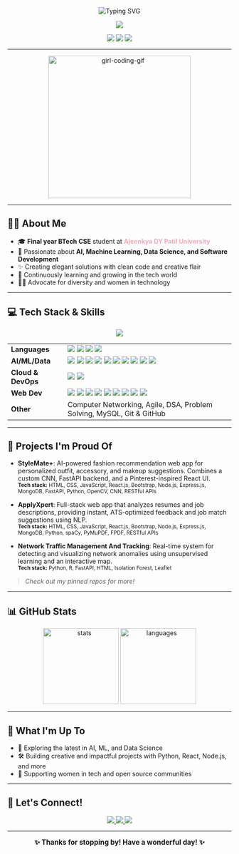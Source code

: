 <!-- Profile README for Shivani Shewale -->

<p align="center">
  <img src="https://readme-typing-svg.demolab.com?font=Fira+Code&weight=700&size=32&pause=1200&color=EC4899&center=true&vCenter=true&width=700&lines=Hey+%F0%9F%91%8B%2C+I'm+Shivani+Shewale;AI+%7C+ML+%7C+Data+Science+Enthusiast;Final+Year+BTech+CSE+Student;Software+Developer+%E2%9C%A8" alt="Typing SVG" />
</p>

<p align="center">
  <img src="https://img.shields.io/badge/BTech%20CSE-ADYPU-F7A8B8?style=flat-square&logo=graduation-cap&logoColor=white" />
</p>
<p align="center">
  <img src="https://img.shields.io/badge/AI/ML Developer-FDCBFF?style=flat-square&logo=google" />
  <img src="https://img.shields.io/badge/Data%20Science-FFB6B9?style=flat-square&logo=databricks&logoColor=white" />
  <img src="https://img.shields.io/badge/Software%20Developer-F7A8B8?style=flat-square&logo=github&logoColor=white" />
</p>

---

<p align="center">
  <img src="https://media.giphy.com/media/26tn33aiTi1jkl6H6/giphy.gif" width="320" alt="girl-coding-gif" />
</p>

---

## 👩‍💼 About Me

- 🎓 **Final year BTech CSE** student at <b style="color:#F7A8B8;">Ajeenkya DY Patil University</b>
- 💖 Passionate about <b>AI, Machine Learning, Data Science, and Software Development</b>
- ✨ Creating elegant solutions with clean code and creative flair
- 🌱 Continuously learning and growing in the tech world
- 👩‍💻 Advocate for diversity and women in technology

---

## 💻 Tech Stack & Skills

<p align="center">
  <img src="https://skillicons.dev/icons?i=python,tensorflow,keras,pytorch,html,css,js,react,tailwind,bootstrap,nodejs,express,mysql,mongodb,docker,aws" />
</p>

<table>
  <tr>
    <td><b>Languages</b></td>
    <td>
      <img src="https://img.shields.io/badge/Python-EC4899?style=flat-square&logo=python&logoColor=white" />
      <img src="https://img.shields.io/badge/JavaScript-FFD6E0?style=flat-square&logo=javascript&logoColor=black" />
      <img src="https://img.shields.io/badge/SQL-F7A8B8?style=flat-square&logo=mysql&logoColor=white" />
      <img src="https://img.shields.io/badge/OOP-BA68C8?style=flat-square" />
    </td>
  </tr>
  <tr>
    <td><b>AI/ML/Data</b></td>
    <td>
      <img src="https://img.shields.io/badge/TensorFlow-FF61A6?style=flat-square&logo=tensorflow&logoColor=white" />
      <img src="https://img.shields.io/badge/Keras-FF6F91?style=flat-square&logo=keras&logoColor=white" />
      <img src="https://img.shields.io/badge/PyTorch-FF6384?style=flat-square&logo=pytorch&logoColor=white" />
      <img src="https://img.shields.io/badge/Scikit--Learn-F9A826?style=flat-square&logo=scikit-learn&logoColor=white" />
      <img src="https://img.shields.io/badge/Transformers-FFD6E0?style=flat-square" />
      <img src="https://img.shields.io/badge/Deep%20Learning-BD6EC6?style=flat-square" />
      <img src="https://img.shields.io/badge/NLP-FDCBFF?style=flat-square" />
      <img src="https://img.shields.io/badge/Data%20Science-FFB6B9?style=flat-square&logo=databricks&logoColor=white" />
      <img src="https://img.shields.io/badge/Python%20Libraries-EC4899?style=flat-square" />
      <img src="https://img.shields.io/badge/PowerBI-FBC02D?style=flat-square&logo=powerbi&logoColor=white" />
    </td>
  </tr>
  <tr>
    <td><b>Cloud & DevOps</b></td>
    <td>
      <img src="https://img.shields.io/badge/AWS-FFB6B9?style=flat-square&logo=amazonaws&logoColor=white" />
      <img src="https://img.shields.io/badge/Docker-2496ED?style=flat-square&logo=docker&logoColor=white" />
    </td>
  </tr>
  <tr>
    <td><b>Web Dev</b></td>
    <td>
      <img src="https://img.shields.io/badge/HTML5-FFB6B9?style=flat-square&logo=html5&logoColor=white" />
      <img src="https://img.shields.io/badge/CSS3-F7A8B8?style=flat-square&logo=css3&logoColor=white" />
      <img src="https://img.shields.io/badge/React-FF61A6?style=flat-square&logo=react&logoColor=white" />
      <img src="https://img.shields.io/badge/Node.js-FFD6E0?style=flat-square&logo=node.js&logoColor=white" />
      <img src="https://img.shields.io/badge/Express.js-000000?style=flat-square&logo=express&logoColor=white" />
      <img src="https://img.shields.io/badge/TailwindCSS-FDCBFF?style=flat-square&logo=tailwindcss&logoColor=white" />
      <img src="https://img.shields.io/badge/Bootstrap-EC4899?style=flat-square&logo=bootstrap&logoColor=white" />
      <img src="https://img.shields.io/badge/RESTful%20APIs-FF61A6?style=flat-square" />
      <img src="https://img.shields.io/badge/MongoDB-47A248?style=flat-square&logo=mongodb&logoColor=white" />
    </td>
  </tr>
  <tr>
    <td><b>Other</b></td>
    <td>
      Computer Networking, Agile, DSA, Problem Solving, MySQL, Git & GitHub
    </td>
  </tr>
</table>

---

## 🌟 Projects I'm Proud Of

- **StyleMate+**: AI-powered fashion recommendation web app for personalized outfit, accessory, and makeup suggestions. Combines a custom CNN, FastAPI backend, and a Pinterest-inspired React UI.
  <br><sub><b>Tech stack:</b> HTML, CSS, JavaScript, React.js, Bootstrap, Node.js, Express.js, MongoDB, FastAPI, Python, OpenCV, CNN, RESTful APIs</sub>

- **ApplyXpert**: Full-stack web app that analyzes resumes and job descriptions, providing instant, ATS-optimized feedback and job match suggestions using NLP.
  <br><sub><b>Tech stack:</b> HTML, CSS, JavaScript, React.js, Bootstrap, Node.js, Express.js, MongoDB, Python, spaCy, PyMuPDF, FPDF, RESTful APIs</sub>

- **Network Traffic Management And Tracking**: Real-time system for detecting and visualizing network anomalies using unsupervised learning and an interactive map.
  <br><sub><b>Tech stack:</b> Python, R, FastAPI, HTML, Isolation Forest, Leaflet</sub>

> *Check out my pinned repos for more!*

---

## 📊 GitHub Stats

<p align="center">
  <img src="https://github-readme-stats.vercel.app/api?username=ShivaniShewale02&show_icons=true&theme=rose_pine&hide_border=true&bg_color=fffafc&title_color=EC4899&icon_color=F7A8B8&text_color=9B59B6" height="170" alt="stats" />
  <img src="https://github-readme-stats.vercel.app/api/top-langs/?username=ShivaniShewale02&layout=compact&theme=rose_pine&hide_border=true&bg_color=fffafc&title_color=EC4899&text_color=9B59B6" height="170" alt="languages" />
</p>

---

## 🌱 What I'm Up To

- 🚀 Exploring the latest in AI, ML, and Data Science
- 🛠️ Building creative and impactful projects with Python, React, Node.js, and more
- 🤝 Supporting women in tech and open source communities

---

## 💌 Let's Connect!

<p align="center">
  <a href="https://www.linkedin.com/in/shivani-shewale-674384352/" target="_blank">
    <img src="https://img.shields.io/badge/LinkedIn-shivani--shewale-EC4899?style=for-the-badge&logo=linkedin&logoColor=white" />
  </a>
  <a href="https://shivanishewale02.github.io/ShivaniPortfolio/" target="_blank">
    <img src="https://img.shields.io/badge/Portfolio-Visit-9B59B6?style=for-the-badge&logo=portfolio&logoColor=white" />
  </a>
  <a href="mailto:work.shivanishewale@gmail.com" target="_blank">
    <img src="https://img.shields.io/badge/Email-work.shivanishewale@gmail.com-FF61A6?style=for-the-badge&logo=gmail&logoColor=white" />
  </a>
</p>

---

<p align="center" style="font-size:1.1em;">
  <b>✨ Thanks for stopping by! Have a wonderful day! ✨</b>
</p>

<!--
⭐️ From [ShivaniShewale02](https://github.com/ShivaniShewale02)
-->
